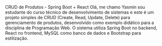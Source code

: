  CRUD de Produtos - Spring Boot + React
Olá, me chamo Yasmin sou estudante do curso técnico de desenvolvimento de sistemas e este é um projeto simples de CRUD (Create, Read, Update, Delete) para gerenciamento de produtos, desenvolvido como exemplo didático para a disciplina de Programação Web. O sistema utiliza Spring Boot no backend, React no frontend, MySQL como banco de dados e Bootstrap para estilização.

